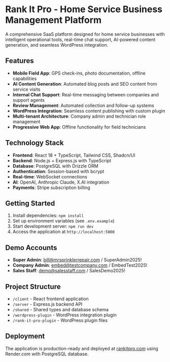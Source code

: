 # Rank It Pro - Home Service Business Management Platform

A comprehensive SaaS platform designed for home service businesses with intelligent operational tools, real-time chat support, AI-powered content generation, and seamless WordPress integration.

## Features

- **Mobile Field App**: GPS check-ins, photo documentation, offline capabilities
- **AI Content Generation**: Automated blog posts and SEO content from service visits
- **Internal Chat Support**: Real-time messaging between companies and support agents
- **Review Management**: Automated collection and follow-up systems
- **WordPress Integration**: Seamless content publishing with custom plugin
- **Multi-tenant Architecture**: Company admin and technician role management
- **Progressive Web App**: Offline functionality for field technicians

## Technology Stack

- **Frontend**: React 18 + TypeScript, Tailwind CSS, Shadcn/UI
- **Backend**: Node.js + Express.js with TypeScript
- **Database**: PostgreSQL with Drizzle ORM
- **Authentication**: Session-based with bcrypt
- **Real-time**: WebSocket connections
- **AI**: OpenAI, Anthropic Claude, X.AI integration
- **Payments**: Stripe subscription billing

## Getting Started

1. Install dependencies: `npm install`
2. Set up environment variables (see `.env.example`)
3. Start development server: `npm run dev`
4. Access the application at `http://localhost:5000`

## Demo Accounts

- **Super Admin**: bill@mrsprinklerrepair.com / SuperAdmin2025!
- **Company Admin**: embed@testcompany.com / EmbedTest2025!
- **Sales Staff**: demo@salesstaff.com / SalesDemo2025!

## Project Structure

- `/client` - React frontend application
- `/server` - Express.js backend API
- `/shared` - Shared types and database schema
- `/wordpress-plugin` - WordPress integration plugin
- `/rank-it-pro-plugin` - WordPress plugin files

## Deployment

The application is production-ready and deployed at [rankitpro.com](https://rankitpro.com) using Render.com with PostgreSQL database.